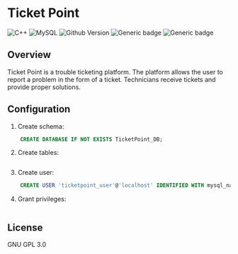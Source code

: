# Ticket Point
  ![C++](https://img.shields.io/badge/C%2B%2B-00599C?style=for-the-badge&logo=c%2B%2B&logoColor=white) ![MySQL](https://img.shields.io/badge/mysql-%2300f.svg?style=for-the-badge&logo=mysql&logoColor=white)
  ![Github Version](https://img.shields.io/badge/version-0.0.1-red) ![Generic badge](https://img.shields.io/badge/status-first_prototype-red) ![Generic badge](https://img.shields.io/badge/license-GPL--3.0-blue)
  
## Overview
Ticket Point is a trouble ticketing platform.
The platform allows the user to report a problem in the form of a ticket.
Technicians receive tickets and provide proper solutions.

## Configuration
1. Create schema:
```sql
    CREATE DATABASE IF NOT EXISTS TicketPoint_DB;
``` 
2. Create tables:
```sql

``` 
3. Create user:
```sql
    CREATE USER 'ticketpoint_user'@'localhost' IDENTIFIED WITH mysql_native_password BY 'T!cketPo1ntPassword';
```
4. Grant privileges:
```sql

``` 

## License
GNU GPL 3.0